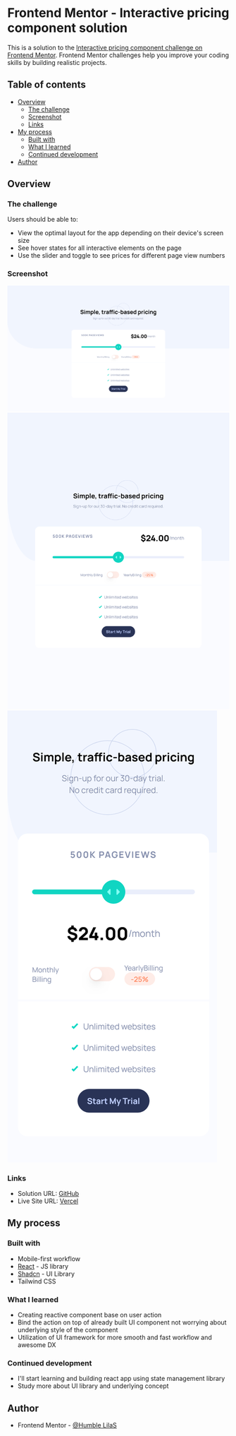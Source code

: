 # Frontend Mentor - Interactive pricing component solution

This is a solution to the [Interactive pricing component challenge on Frontend Mentor](https://www.frontendmentor.io/challenges/interactive-pricing-component-t0m8PIyY8). Frontend Mentor challenges help you improve your coding skills by building realistic projects. 

## Table of contents

- [Overview](#overview)
  - [The challenge](#the-challenge)
  - [Screenshot](#screenshot)
  - [Links](#links)
- [My process](#my-process)
  - [Built with](#built-with)
  - [What I learned](#what-i-learned)
  - [Continued development](#continued-development)
- [Author](#author)




## Overview

### The challenge

Users should be able to:

- View the optimal layout for the app depending on their device's screen size
- See hover states for all interactive elements on the page
- Use the slider and toggle to see prices for different page view numbers

### Screenshot

![](./src/assets/desktop.png)
![](./src/assets/tablet.png)
![](./src/assets/mobile.png)
### Links
- Solution URL: [GitHub](https://github.com/humbl3LilaS/interactive_pricing_component.git)
- Live Site URL: [Vercel](https://interactive-pricing-component-swart.vercel.app/)

## My process

### Built with


- Mobile-first workflow
- [React](https://reactjs.org/) - JS library
- [Shadcn](https://ui.shadcn.com/) - UI Library
- Tailwind CSS


### What I learned
- Creating reactive component base on user action
- Bind the action on top of already built UI component not worrying about underlying style of the component
- Utilization of UI framework for more smooth and fast workflow and awesome DX

### Continued development

- I'll start learning and building react app using state management library
- Study more about UI library and underlying concept

## Author
- Frontend Mentor - [@Humble LilaS](https://www.frontendmentor.io/profile/humbl3LilaS)

